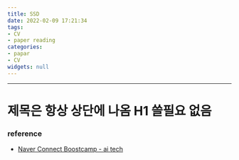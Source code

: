 ```yaml
---
title: SSD
date: 2022-02-09 17:21:34
tags:
- CV
- paper reading
categories:
- papar
- CV
widgets: null
---
```

***
# 제목은 항상 상단에 나옴 H1 쓸필요 없음


### reference
* [Naver Connect Boostcamp - ai tech](https://boostcamp.connect.or.kr/program_ai.html)